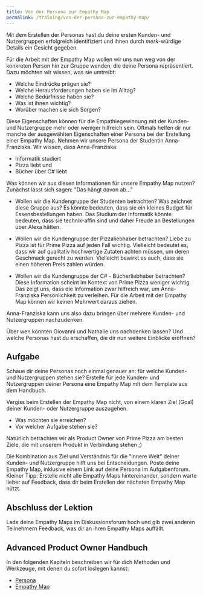 ```yaml
---
title: Von der Persona zur Empathy Map
permalink: /training/von-der-persona-zur-empathy-map/
---
```



Mit dem Erstellen der Personas hast du deine ersten Kunden- und Nutzergruppen erfolgreich identifiziert und ihnen durch *merk*-würdige Details ein Gesicht gegeben.

Für die Arbeit mit der Empathy Map wollen wir uns nun weg von der konkreten Person hin zur Gruppe wenden, die deine Persona repräsentiert. 
Dazu möchten wir wissen, was sie umtreibt:

* Welche Eindrücke prägen sie?
* Welche Herausforderungen haben sie im Alltag?
* Welche Bedürfnisse haben sie?
* Was ist ihnen wichtig? 
* Worüber machen sie sich Sorgen?

Diese Eigenschaften können für die Empathiegewinnung mit der Kunden- und Nutzergruppe mehr oder weniger hilfreich sein. 
Oftmals helfen dir nur manche der ausgewählten Eigenschaften einer Persona bei der Erstellung einer Empathy Map. 
Nehmen wir unsere Persona der Studentin Anna-Franziska.
Wir wissen, dass Anna-Franziska:

* Informatik studiert
* Pizza liebt und
* Bücher über C\# liebt

Was können wir aus diesen Informationen für unsere Empathy Map nutzen? 
Zunächst lässt sich sagen: "Das hängt davon ab…"

* Wollen wir die Kundengruppe der Studenten betrachten? Was zeichnet diese Gruppe aus? 
Es könnte bedeuten, dass sie ein kleines Budget für Essensbestellungen haben. 
Das Studium der Informatik könnte bedeuten, dass sie technik-affin sind und daher Freude an Bestellungen über Alexa hätten. 

* Wollen wir die Kundengruppe der Pizzaliebhaber betrachten? 
Liebe zu Pizza ist für Prime Pizza auf jeden Fall wichtig. 
Vielleicht bedeutet es, dass wir auf qualitativ hochwertige Zutaten achten müssen, um deren Geschmack gerecht zu werden. 
Vielleicht bewirkt es auch, dass sie einen höheren Preis zahlen würden.

* Wollen wir die Kundengruppe der C\# - Bücherliebhaber betrachten? 
Diese Information scheint im Kontext von Prime Pizza weniger wichtig. 
Das zeigt uns, dass die Information zwar hilfreich war, um Anna-Franziska Persönlichkeit zu verleihen. 
Für die Arbeit mit der Empathy Map können wir keinen Mehrwert daraus ziehen.

Anna-Franziska kann uns also dazu bringen über mehrere Kunden- und Nutzergruppen nachzudenken. 

Über wen könnten Giovanni und Nathalie uns nachdenken lassen?
Und welche Personas hast du erschaffen, die dir nun weitere Einblicke eröffnen?

## Aufgabe

Schaue dir deine Personas noch einmal genauer an: für welche Kunden- und Nutzergruppen stehen sie?
Erstelle für jede Kunden- und Nutzergruppen deiner Persona eine Empathy Map mit dem Template aus dem Handbuch.

Vergiss beim Erstellen der Empathy Map nicht, von einem klaren Ziel (Goal) deiner Kunden- oder Nutzergruppe auszugehen.
* Was möchten sie erreichen? 
* Vor welcher Aufgabe stehen sie? 

Natürlich betrachten wir als Product Owner von Prime Pizza am besten Ziele, die mit unserem Produkt in Verbindung stehen ;)

Die Kombination aus Ziel und Verständnis für die "innere Welt" deiner Kunden- und Nutzergruppe hilft uns bei Entscheidungen.
Poste deine Empathy Map, inklusive einem Link auf deine Persona im Aufgabenforum.
Kleiner Tipp: Erstelle nicht alle  Empathy Maps hintereinander, sondern warte lieber auf Feedback, dass dir beim Erstellen der nächsten Empathy Map nützt.

## Abschluss der Lektion

Lade deine Empathy Maps im Diskussionsforum hoch und gib zwei anderen Teilnehmern Feedback, was dir an ihren Empathy Maps auffällt.

## Advanced Product Owner Handbuch

In den folgenden Kapiteln beschreiben wir für dich Methoden und Werkzeuge, mit denen du sofort loslegen kannst:

* [Persona](https://manual.advancedproductowner.com/persona/)
* [Empathy Map](https://manual.advancedproductowner.com/empathy-map/)
